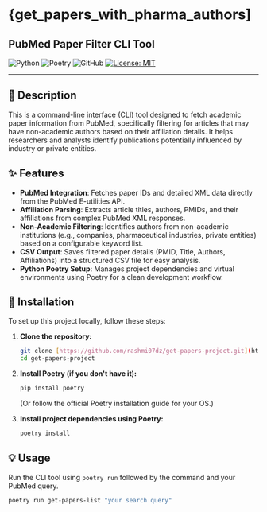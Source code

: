 # {get_papers_with_pharma_authors]

## PubMed Paper Filter CLI Tool

![Python](https://img.shields.io/badge/Python-3.12%2B-blue?style=for-the-badge&logo=python)
![Poetry](https://img.shields.io/badge/Poetry-Enabled-green?style=for-the-badge&logo=poetry)
![GitHub](https://img.shields.io/github/stars/rashmi07dz/get-papers-project?style=for-the-badge&logo=github)
[![License: MIT](https://img.shields.io/badge/License-MIT-yellow.svg?style=for-the-badge)](https://opensource.org/licenses/MIT)

---

## 📝 Description

This is a command-line interface (CLI) tool designed to fetch academic paper information from PubMed, specifically filtering for articles that may have non-academic authors based on their affiliation details. It helps researchers and analysts identify publications potentially influenced by industry or private entities.

## ✨ Features

* **PubMed Integration**: Fetches paper IDs and detailed XML data directly from the PubMed E-utilities API.
* **Affiliation Parsing**: Extracts article titles, authors, PMIDs, and their affiliations from complex PubMed XML responses.
* **Non-Academic Filtering**: Identifies authors from non-academic institutions (e.g., companies, pharmaceutical industries, private entities) based on a configurable keyword list.
* **CSV Output**: Saves filtered paper details (PMID, Title, Authors, Affiliations) into a structured CSV file for easy analysis.
* **Python Poetry Setup**: Manages project dependencies and virtual environments using Poetry for a clean development workflow.

## 🚀 Installation

To set up this project locally, follow these steps:

1.  **Clone the repository:**
    ```bash
    git clone [https://github.com/rashmi07dz/get-papers-project.git](https://github.com/rashmi07dz/get-papers-project.git)
    cd get-papers-project
    ```

2.  **Install Poetry (if you don't have it):**
    ```bash
    pip install poetry
    ```
    (Or follow the official Poetry installation guide for your OS.)

3.  **Install project dependencies using Poetry:**
    ```bash
    poetry install
    ```

## 💡 Usage

Run the CLI tool using `poetry run` followed by the command and your PubMed query.

```bash
poetry run get-papers-list "your search query"